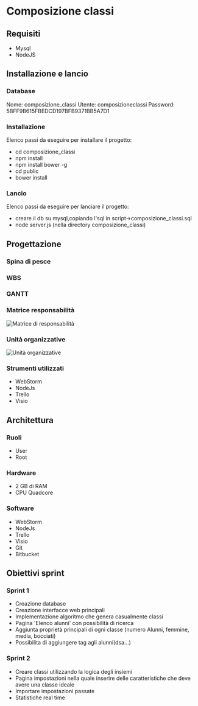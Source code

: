 # Composizione classi

## Requisiti
- Mysql
- NodeJS
## Installazione e lancio
### Database
Nome: composizione_classi
Utente: composizioneclassi
Password: 5BFF9B615FBEDCD197BFB9371BB5A7D1

### Installazione
Elenco passi da eseguire per installare il progetto:

- cd composizione_classi
- npm install
- npm install bower -g
- cd public
- bower install

### Lancio

Elenco passi da eseguire per lanciare il progetto:


- creare il db su mysql,copiando l'sql in script->composizione_classi.sql
- node server.js  (nella directory composizione_classi)


## Progettazione

### Spina di pesce
### WBS
### GANTT
### Matrice responsabilità
![Matrice di responsabilità ](/img/matrice_responsabilita.PNG)
### Unità  organizzative
![Unità  organizzative](/img/unita_organizzative.PNG)
### Strumenti utilizzati
- WebStorm
- NodeJs
- Trello
- Visio

## Architettura
### Ruoli
- User
- Root
### Hardware
- 2 GB di RAM
- CPU Quadcore
### Software
- WebStorm
- NodeJs
- Trello
- Visio
- Git
- Bitbucket
## Obiettivi sprint
### Sprint 1

- Creazione database
- Creazione interfacce web principali
- Implementazione algoritmo che genera casualmente classi
- Pagina 'Elenco alunni' con possibilità di ricerca
- Aggiunta proprietà  principali di ogni classe (numero Alunni, femmine, media, bocciati)
- Possibilita  di aggiungere tag agli alunni(dsa...)

### Sprint 2

- Creare classi utilizzando la logica degli insiemi
- Pagina impostazioni nella quale inserire delle caratteristiche che deve avere una classe ideale
- Importare impostazioni passate
- Statistiche real time
